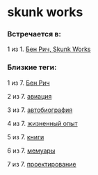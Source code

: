 # skunk works

### Встречается в:

1 из 1. [Бен Рич, Skunk Works](../Книги/Мемуары/Бен%20Рич%20-%20Skunk%20Works.md)


### Близкие теги:

1 из 7. [Бен Рич](../__tags/ben_rich.md)

2 из 7. [авиация](../__tags/aviatsiya.md)

3 из 7. [автобиография](../__tags/avtobiografiya.md)

4 из 7. [жизненный опыт](../__tags/zhiznennyy_opyt.md)

5 из 7. [книги](../__tags/knigi.md)

6 из 7. [мемуары](../__tags/memuary.md)

7 из 7. [проектирование](../__tags/proektirovanie.md)

